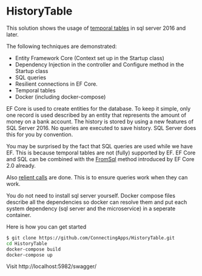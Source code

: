# HistoryTable
This solution shows the usage of [temporal tables](https://docs.microsoft.com/en-us/sql/relational-databases/tables/temporal-tables?view=sql-server-2017) in sql server 2016 and later.

The following techniques are demonstrated:
- Entity Framework Core (Context set up in the Startup class)
- Dependency Injection in the controller and Configure method in the Startup class
- SQL queries
- Resilient connections in EF Core.
- Temporal tables
- Docker (including docker-compose)

EF Core is used to create entities for the database. To keep it simple, only one record is used described by an entity that represents the amount of money on a bank account.
The history is stored by using a new features of SQL Server 2016. No queries are executed to save history. SQL Server does this for you by convention.

You may be surprised by the fact that SQL queries are used while we have EF. This is because temporal tables are not (fully) supported by EF. EF Core and SQL can be combined with the [FromSql](https://docs.microsoft.com/en-us/ef/core/querying/raw-sql#basic-raw-sql-queries) method introduced by EF Core 2.0 already.

Also [relient calls](https://docs.microsoft.com/en-us/ef/core/miscellaneous/connection-resiliency) are done. This is to ensure queries work when they can work.

You do not need to install sql server yourself. Docker compose files describe all the dependencies so docker can resolve them and put each system dependency (sql server and the microservice) in a seperate container. 

Here is how you can get started

```bash
$ git clone https://github.com/ConnectingApps/HistoryTable.git
cd HistoryTable
docker-compose build
docker-compose up
```
Visit http://localhost:5982/swagger/



